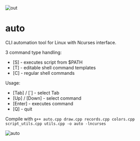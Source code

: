 ![out](https://github.com/user-attachments/assets/fd281b91-7996-4783-9b57-918085ad36d7)

# auto
CLI automation tool for Linux with Ncurses interface.

3 command type handling:
  - [S] - executes script from $PATH
  - [T] - editable shell command templates
  - [C] - regular shell commands

Usage:
  - [Tab] / [`] - select Tab
  - [Up] / [Down] - select command
  - [Enter] - executes command
  - [Q] - quit

Compile with `g++ auto.cpp draw.cpp records.cpp colors.cpp script_utils.cpp utils.cpp -o auto -lncurses`

![auto](https://github.com/user-attachments/assets/bef1303c-f81b-4913-8ec7-90e6f6a111a3)
